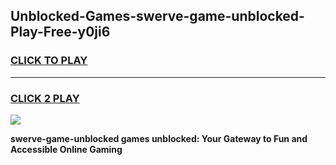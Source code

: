 
## Unblocked-Games-swerve-game-unblocked-Play-Free-y0ji6
<h3>
<a href="https://premium76.site?title=swerve-game-unblocked&ref=24M">CLICK TO PLAY</a></h3>
<hr>

<h3>
<a href="https://premium76.site?title=swerve-game-unblocked&ref=24M">CLICK 2 PLAY</a>
  
</h3>

<a href="https://premium76.site?title=swerve-game-unblocked&ref=24M"><img src="https://clearcache.store/games.png"></a>


**swerve-game-unblocked games unblocked: Your Gateway to Fun and Accessible Online Gaming**
